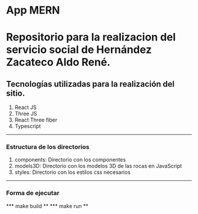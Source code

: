 # App MERN
# Repositorio para la realizacion del servicio social de Hernández Zacateco Aldo René.
## Tecnologías utilizadas para la realización del sitio.

1. React JS
2. Three JS
3. React Three fiber
3. Typescript

---

### Estructura de los directorios

1. components: Directorio con los componentes 
2. models3D: Directorio con los modelos 3D de las rocas en JavaScript
3. styles: Directorio con los estilos css necesarios

---

### Forma de ejecutar
*** make build **
*** make run **
